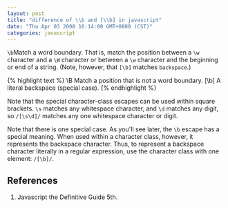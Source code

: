 ```yaml
---
layout: post
title: "difference of \\b and [\\b] in javascript"
date: "Thu Apr 03 2008 16:14:00 GMT+0800 (CST)"
categories: javascript
---
```


`\b`Match a word boundary. That is, match the position between a `\w` character and a `\W` character or between a `\w` character and the beginning or end of a string. (Note, however, that `[\b]` matches `backspace`.)

{% highlight text %}
\B Match a position that is not a word boundary.
[\b] A literal backspace (special case).
{% endhighlight %}

Note that the special character-class escapes can be used within square brackets. `\s` matches any whitespace character, and `\d` matches any digit, so `/[\s\d]/` matches any one whitespace character or digit.

Note that there is one special case. As you'll see later, the `\b` escape has a special meaning. When used within a character class, however, it represents the backspace character. Thus, to represent a backspace character literally in a regular expression, use the character class with one element: `/[\b]/`.

References
-----

1. Javascript the Definitive Guide 5th.
